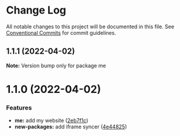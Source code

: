 # Change Log

All notable changes to this project will be documented in this file.
See [Conventional Commits](https://conventionalcommits.org) for commit guidelines.

## 1.1.1 (2022-04-02)

**Note:** Version bump only for package me





# 1.1.0 (2022-04-02)


### Features

* **me:** add my website ([2eb7f1c](https://github.com/moroale93/my-monorepo/commit/2eb7f1c39a38782e4206baa818244f79d86c35bc))
* **new-packages:** add iframe syncer ([4e44825](https://github.com/moroale93/my-monorepo/commit/4e448258ab2cb01ed08b865fb52e67f3b2bd2106))
